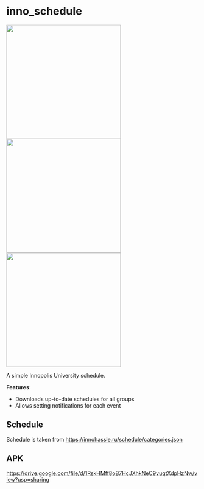 # inno_schedule

<p float="left">
  <img src="https://user-images.githubusercontent.com/27851965/236309111-e1a564df-6b64-4e5d-8c80-303d65f7f942.jpg" height=300/>
  <img src="https://user-images.githubusercontent.com/27851965/236308946-739e457c-1354-42a6-bc6b-96b6283609b3.jpg" height=300/>
  <img src="https://user-images.githubusercontent.com/27851965/236308742-18469768-a329-4958-ba56-f888e4e80ffa.jpg" height=300/>
</p>


A simple Innopolis University schedule.

**Features:**
* Downloads up-to-date schedules for all groups
* Allows setting notifications for each event



## Schedule

Schedule is taken from https://innohassle.ru/schedule/categories.json

## APK
https://drive.google.com/file/d/1RskHMff8oB7HcJXhkNeC9vuqtXdpHzNw/view?usp=sharing
